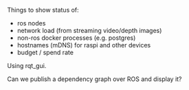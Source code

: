 Things to show status of:
- ros nodes
- network load (from streaming video/depth images)
- non-ros docker processes (e.g. postgres)
- hostnames (mDNS) for raspi and other devices
- budget / spend rate

Using rqt_gui.

Can we publish a dependency graph over ROS and display it?
